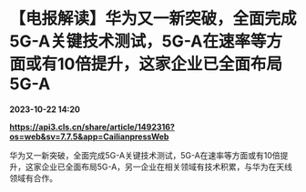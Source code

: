 # 【电报解读】华为又一新突破，全面完成5G-A关键技术测试，5G-A在速率等方面或有10倍提升，这家企业已全面布局5G-A

**2023-10-22 14:20**

**https://api3.cls.cn/share/article/1492316?os=web&sv=7.7.5&app=CailianpressWeb**

华为又一新突破，全面完成5G-A关键技术测试，5G-A在速率等方面或有10倍提升，这家企业已全面布局5G-A，另一企业在相关领域有技术积累，与华为在天线领域有合作。